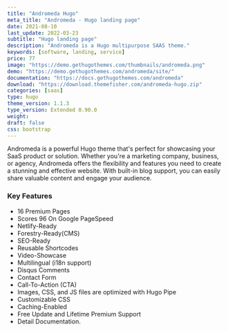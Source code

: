 ```yaml
---
title: "Andromeda Hugo"
meta_title: "Andromeda - Hugo landing page"
date: 2021-08-10
last_update: 2022-03-23
subtitle: "Hugo landing page"
description: "Andromeda is a Hugo multipurpose SAAS theme."
keywords: [software, landing, service]
price: 77
image: "https://demo.gethugothemes.com/thumbnails/andromeda.png"
demo: "https://demo.gethugothemes.com/andromeda/site/"
documentation: "https://docs.gethugothemes.com/andromeda"
download: "https://download.themefisher.com/andromeda-hugo.zip"
categories: [saas]
type: hugo
theme_version: 1.1.3
type_version: Extended 0.90.0
weight:
draft: false
css: bootstrap
---
```

Andromeda is a powerful Hugo theme that's perfect for showcasing your SaaS product or solution. Whether you're a marketing company, business, or agency, Andromeda offers the flexibility and features you need to create a stunning and effective website. With built-in blog support, you can easily share valuable content and engage your audience.

### Key Features

- 16 Premium Pages
- Scores 96 On Google PageSpeed
- Netlify-Ready
- Forestry-Ready(CMS)
- SEO-Ready
- Reusable Shortcodes
- Video-Showcase
- Multilingual (i18n support)
- Disqus Comments
- Contact Form
- Call-To-Action (CTA)
- Images, CSS, and JS files are optimized with Hugo Pipe
- Customizable CSS
- Caching-Enabled
- Free Update and Lifetime Premium Support
- Detail Documentation.